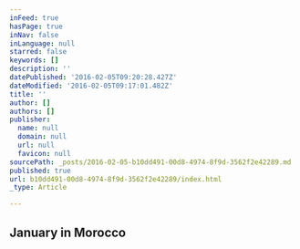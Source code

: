 ```yaml
---
inFeed: true
hasPage: true
inNav: false
inLanguage: null
starred: false
keywords: []
description: ''
datePublished: '2016-02-05T09:20:28.427Z'
dateModified: '2016-02-05T09:17:01.482Z'
title: ''
author: []
authors: []
publisher:
  name: null
  domain: null
  url: null
  favicon: null
sourcePath: _posts/2016-02-05-b10dd491-00d8-4974-8f9d-3562f2e42289.md
published: true
url: b10dd491-00d8-4974-8f9d-3562f2e42289/index.html
_type: Article

---
```

## January in Morocco